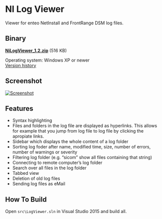 NI Log Viewer
=============

Viewer for enteo NetInstall and FrontRange DSM log files.

Binary
------

**[NiLogViewer_1.2.zip](../../releases/download/v1.2/NiLogViewer_1.2.zip)** (516 KB)

Operating system:	Windows XP or newer  
[Version history](../../releases)


Screenshot
----------

[![Screenshot](/screenshot-small.png?raw=true)](/screenshot-big.png?raw=true)

Features
--------
* Syntax highlighting
* Files and folders in the log file are displayed as hyperlinks. This allows for example that you jump from log file to log file by clicking the apropiate links.
* Sidebar which displays the whole content of a log folder
* Sorting log foder after name, modified time, size, number of errors, number of warnings or severity
* Filtering log folder (e.g. “sicom” show all files containing that string)
* Connecting to remote computer’s log folder
* Search over all files in the log folder
* Tabbed view
* Deletion of old log files
* Sending log files as eMail

How To Build
------------

Open ```src\LogViewer.sln``` in Visual Studio 2015 and build all.

